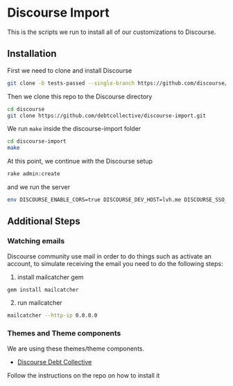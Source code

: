 # Discourse Import

This is the scripts we run to install all of our customizations to Discourse.

## Installation

First we need to clone and install Discourse

```bash
git clone -b tests-passed --single-branch https://github.com/discourse/discourse.git
```

Then we clone this repo to the Discourse directory

```bash
cd discourse
git clone https://github.com/debtcollective/discourse-import.git
```

We run `make` inside the discourse-import folder

```bash
cd discourse-import
make
```

At this point, we continue with the Discourse setup

```bash
rake admin:create
```

and we run the server

```bash
env DISCOURSE_ENABLE_CORS=true DISCOURSE_DEV_HOST=lvh.me DISCOURSE_SSO_JWT_SECRET=jwt-secret rails s
```

## Additional Steps

### Watching emails
Discourse community use mail in order to do things such as activate an account, to simulate receiving the email you need to do the following steps:

1. install mailcatcher gem

```bash
gem install mailcatcher
```

2. run mailcatcher

```bash
mailcatcher --http-ip 0.0.0.0
```

### Themes and Theme components

We are using these themes/theme components.

- [Discourse Debt Collective](https://github.com/debtcollective/discourse-debtcollective-theme)

Follow the instructions on the repo on how to install it
